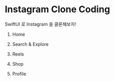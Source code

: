 # Instagram Clone Coding
SwiftUI 로 Instagram 을 클론해보자!

1. Home

2. Search & Explore

3. Reels

4. Shop

5. Profile
